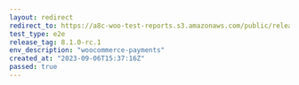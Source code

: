```yaml
---
layout: redirect
redirect_to: https://a8c-woo-test-reports.s3.amazonaws.com/public/release/8.1.0-rc.1/woocommerce-payments/e2e/index.html
test_type: e2e
release_tag: 8.1.0-rc.1
env_description: "woocommerce-payments"
created_at: "2023-09-06T15:37:16Z"
passed: true
---
```

